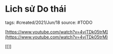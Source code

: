 # Lich sử Do thái

tags: #created/2021/Jun/18
source: #TODO

[https://www.youtube.com/watch?v=4vjTDk05trM](https://www.youtube.com/watch?v=4vjTDk05trM)

[[]]